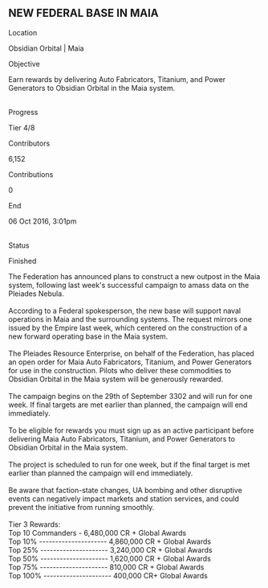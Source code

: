 ## NEW FEDERAL BASE IN MAIA

Location

Obsidian Orbital \| Maia

Objective

Earn rewards by delivering Auto Fabricators, Titanium, and Power
Generators to Obsidian Orbital in the Maia system.

\
Progress

Tier 4/8

Contributors

6,152

Contributions

0

End

06 Oct 2016, 3:01pm

\
Status

Finished

The Federation has announced plans to construct a new outpost in the
Maia system, following last week\'s successful campaign to amass data on
the Pleiades Nebula.\
\
According to a Federal spokesperson, the new base will support naval
operations in Maia and the surrounding systems. The request mirrors one
issued by the Empire last week, which centered on the construction of a
new forward operating base in the Maia system.\
\
The Pleiades Resource Enterprise, on behalf of the Federation, has
placed an open order for Maia Auto Fabricators, Titanium, and Power
Generators for use in the construction. Pilots who deliver these
commodities to Obsidian Orbital in the Maia system will be generously
rewarded.\
\
The campaign begins on the 29th of September 3302 and will run for one
week. If final targets are met earlier than planned, the campaign will
end immediately.\
\
To be eligible for rewards you must sign up as an active participant
before delivering Maia Auto Fabricators, Titanium, and Power Generators
to Obsidian Orbital in the Maia system.\
\
The project is scheduled to run for one week, but if the final target is
met earlier than planned the campaign will end immediately.\
\
Be aware that faction-state changes, UA bombing and other disruptive
events can negatively impact markets and station services, and could
prevent the initiative from running smoothly.\
\
Tier 3 Rewards:\
Top 10 Commanders - 6,480,000 CR + Global Awards\
Top 10% --------------------- 4,860,000 CR + Global Awards\
Top 25% --------------------- 3,240,000 CR + Global Awards\
Top 50% --------------------- 1,620,000 CR + Global Awards\
Top 75% --------------------- 810,000 CR + Global Awards\
Top 100% --------------------- 400,000 CR+ Global Awards

